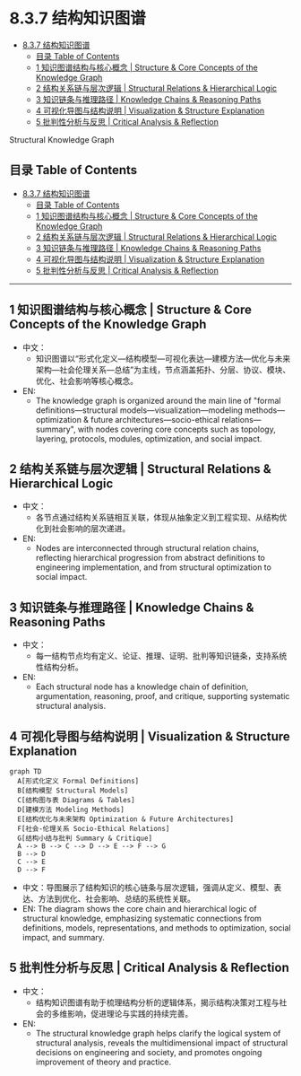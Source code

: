 # 8.3.7 结构知识图谱


<!-- TOC START -->

- [8.3.7 结构知识图谱](#837-结构知识图谱)
  - [目录 Table of Contents](#目录-table-of-contents)
  - [1 知识图谱结构与核心概念 | Structure & Core Concepts of the Knowledge Graph](#1-知识图谱结构与核心概念-structure-core-concepts-of-the-knowledge-graph)
  - [2 结构关系链与层次逻辑 | Structural Relations & Hierarchical Logic](#2-结构关系链与层次逻辑-structural-relations-hierarchical-logic)
  - [3 知识链条与推理路径 | Knowledge Chains & Reasoning Paths](#3-知识链条与推理路径-knowledge-chains-reasoning-paths)
  - [4 可视化导图与结构说明 | Visualization & Structure Explanation](#4-可视化导图与结构说明-visualization-structure-explanation)
  - [5 批判性分析与反思 | Critical Analysis & Reflection](#5-批判性分析与反思-critical-analysis-reflection)

<!-- TOC END -->

Structural Knowledge Graph

## 目录 Table of Contents

- [8.3.7 结构知识图谱](#837-结构知识图谱)
  - [目录 Table of Contents](#目录-table-of-contents)
  - [1 知识图谱结构与核心概念 | Structure \& Core Concepts of the Knowledge Graph](#1-知识图谱结构与核心概念--structure--core-concepts-of-the-knowledge-graph)
  - [2 结构关系链与层次逻辑 | Structural Relations \& Hierarchical Logic](#2-结构关系链与层次逻辑--structural-relations--hierarchical-logic)
  - [3 知识链条与推理路径 | Knowledge Chains \& Reasoning Paths](#3-知识链条与推理路径--knowledge-chains--reasoning-paths)
  - [4 可视化导图与结构说明 | Visualization \& Structure Explanation](#4-可视化导图与结构说明--visualization--structure-explanation)
  - [5 批判性分析与反思 | Critical Analysis \& Reflection](#5-批判性分析与反思--critical-analysis--reflection)

---

## 1 知识图谱结构与核心概念 | Structure & Core Concepts of the Knowledge Graph

- 中文：
  - 知识图谱以“形式化定义—结构模型—可视化表达—建模方法—优化与未来架构—社会伦理关系—总结”为主线，节点涵盖拓扑、分层、协议、模块、优化、社会影响等核心概念。
- EN:
  - The knowledge graph is organized around the main line of "formal definitions—structural models—visualization—modeling methods—optimization & future architectures—socio-ethical relations—summary", with nodes covering core concepts such as topology, layering, protocols, modules, optimization, and social impact.

## 2 结构关系链与层次逻辑 | Structural Relations & Hierarchical Logic

- 中文：
  - 各节点通过结构关系链相互关联，体现从抽象定义到工程实现、从结构优化到社会影响的层次递进。
- EN:
  - Nodes are interconnected through structural relation chains, reflecting hierarchical progression from abstract definitions to engineering implementation, and from structural optimization to social impact.

## 3 知识链条与推理路径 | Knowledge Chains & Reasoning Paths

- 中文：
  - 每一结构节点均有定义、论证、推理、证明、批判等知识链条，支持系统性结构分析。
- EN:
  - Each structural node has a knowledge chain of definition, argumentation, reasoning, proof, and critique, supporting systematic structural analysis.

## 4 可视化导图与结构说明 | Visualization & Structure Explanation

```mermaid
graph TD
  A[形式化定义 Formal Definitions]
  B[结构模型 Structural Models]
  C[结构图与表 Diagrams & Tables]
  D[建模方法 Modeling Methods]
  E[结构优化与未来架构 Optimization & Future Architectures]
  F[社会-伦理关系 Socio-Ethical Relations]
  G[结构小结与批判 Summary & Critique]
  A --> B --> C --> D --> E --> F --> G
  B --> D
  C --> E
  D --> F
```

- 中文：导图展示了结构知识的核心链条与层次逻辑，强调从定义、模型、表达、方法到优化、社会影响、总结的系统性关联。
- EN: The diagram shows the core chain and hierarchical logic of structural knowledge, emphasizing systematic connections from definitions, models, representations, and methods to optimization, social impact, and summary.

## 5 批判性分析与反思 | Critical Analysis & Reflection

- 中文：
  - 结构知识图谱有助于梳理结构分析的逻辑体系，揭示结构决策对工程与社会的多维影响，促进理论与实践的持续完善。
- EN:
  - The structural knowledge graph helps clarify the logical system of structural analysis, reveals the multidimensional impact of structural decisions on engineering and society, and promotes ongoing improvement of theory and practice.
